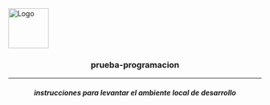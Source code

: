 



<img src="https://static.vecteezy.com/system/resources/previews/000/423/990/original/vector-document-in-folder-icon.jpg" alt="Logo" width="80" height="80">

<h3 align="center">prueba-programacion</h3>
<hr>
 <h5 align = "center">instrucciones para levantar el ambiente local de desarrollo</h5>
    

